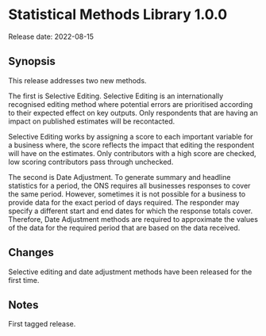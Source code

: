 # Statistical Methods Library 1.0.0

Release date: 2022-08-15

## Synopsis

This release addresses two new methods.

The first is Selective Editing. Selective Editing is an internationally recognised editing method where potential errors are prioritised according to their expected effect on key outputs. Only respondents that are having an impact on published estimates will be recontacted.

Selective Editing works by assigning a score to each important variable for a business where, the score reflects the impact that editing the respondent will have on the estimates. Only contributors with a high score are checked, low scoring contributors pass through unchecked.

The second is Date Adjustment. To generate summary and headline statistics for a period, the ONS requires all businesses responses to cover the same period. However, sometimes it is not possible for a business to provide data for the exact period of days required. The responder may specify a different start and end dates for which the response totals cover. Therefore, Date Adjustment methods are required to approximate the values of the data for the required period that are based on the data received.

## Changes

Selective editing and date adjustment methods have been released for the first time.

## Notes

First tagged release.
